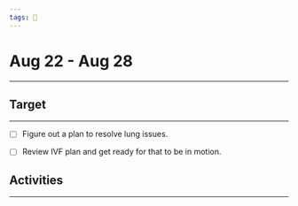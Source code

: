 ```yaml
---
tags: 📆
---
```


# Aug 22 - Aug 28
---


## Target
---

- [ ] Figure out a plan to resolve lung issues.
- [ ] Review IVF plan and get ready for that to be in motion.


## Activities
---

